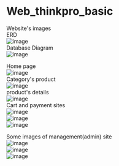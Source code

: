# Web_thinkpro_basic
Website's images </br>
ERD </br>
![image](https://github.com/pendragonIV/Web_thinkpro_basic/assets/88123140/e719c8ea-0eb3-41ee-b985-d57e81818246) </br>
Database Diagram </br>
![image](https://github.com/pendragonIV/Web_thinkpro_basic/assets/88123140/ba0c8413-b003-4ca2-9575-2d4f8bbe1839) </br>

Home page </br>
![image](https://github.com/pendragonIV/Web_thinkpro_basic/assets/88123140/c46579d6-581e-478f-af77-81540427f8c6) </br>
Category's product </br>
![image](https://github.com/pendragonIV/Web_thinkpro_basic/assets/88123140/e4ac9f80-4c9e-4353-8434-7e1830af114d) </br>
product's details </br>
![image](https://github.com/pendragonIV/Web_thinkpro_basic/assets/88123140/3f9d65bc-45fa-4500-a3d1-1896daccb932) </br>
Cart and payment sites </br>
![image](https://github.com/pendragonIV/Web_thinkpro_basic/assets/88123140/fe3e61d8-3013-460d-93d7-17d68e09394b) </br>
![image](https://github.com/pendragonIV/Web_thinkpro_basic/assets/88123140/f31f314e-a921-406e-8327-d001f13ee132) </br>
![image](https://github.com/pendragonIV/Web_thinkpro_basic/assets/88123140/aa60bfef-64a7-4ea0-87c3-6a8e9a15bc2c) </br>

Some images of management(admin) site </br>
![image](https://github.com/pendragonIV/Web_thinkpro_basic/assets/88123140/1e4f0cdd-4d05-41b3-9d2c-dcf5f6bfc468) </br>
![image](https://github.com/pendragonIV/Web_thinkpro_basic/assets/88123140/c1ec891e-e059-4a71-8f44-afd73d5b7b18) </br>
![image](https://github.com/pendragonIV/Web_thinkpro_basic/assets/88123140/60a93c18-1171-4e54-87e4-3b653bd01195) </br>










